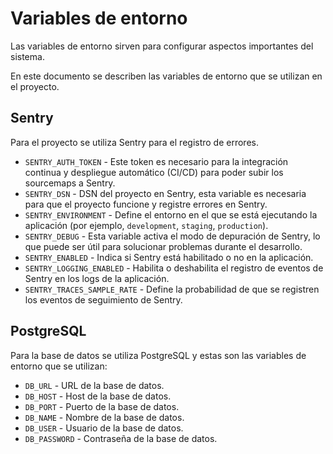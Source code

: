 # Variables de entorno

Las variables de entorno sirven para configurar aspectos importantes del sistema.

En este documento se describen las variables de entorno que se utilizan en el proyecto.

## Sentry

Para el proyecto se utiliza Sentry para el registro de errores.

- `SENTRY_AUTH_TOKEN` - Este token es necesario para la integración continua y despliegue automático (CI/CD) para poder subir los sourcemaps a Sentry.
- `SENTRY_DSN` - DSN del proyecto en Sentry, esta variable es necesaria para que el proyecto funcione y registre errores en Sentry.
- `SENTRY_ENVIRONMENT` - Define el entorno en el que se está ejecutando la aplicación (por ejemplo, `development`, `staging`, `production`).
- `SENTRY_DEBUG` - Esta variable activa el modo de depuración de Sentry, lo que puede ser útil para solucionar problemas durante el desarrollo.
- `SENTRY_ENABLED` - Indica si Sentry está habilitado o no en la aplicación.
- `SENTRY_LOGGING_ENABLED` - Habilita o deshabilita el registro de eventos de Sentry en los logs de la aplicación.
- `SENTRY_TRACES_SAMPLE_RATE` - Define la probabilidad de que se registren los eventos de seguimiento de Sentry.

## PostgreSQL

Para la base de datos se utiliza PostgreSQL y estas son las variables de entorno que se utilizan:

- `DB_URL` - URL de la base de datos.
- `DB_HOST` - Host de la base de datos.
- `DB_PORT` - Puerto de la base de datos.
- `DB_NAME` - Nombre de la base de datos.
- `DB_USER` - Usuario de la base de datos.
- `DB_PASSWORD` - Contraseña de la base de datos.